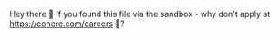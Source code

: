 Hey there 👋 If you found this file via the sandbox - why don't apply at https://cohere.com/careers 🤷?